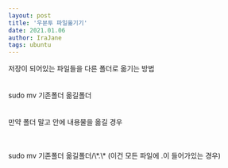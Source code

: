 ```yaml
---
layout: post
title: '우분투 파일옮기기'
date: 2021.01.06
author: IraJane
tags: ubuntu
---
```


저장이 되어있는 파일들을 다른 폴더로 옮기는 방법 <br>
<br><br>
sudo mv 기존폴더 옮길폴더<br>
<br><br>
만약 폴더 말고 안에 내용물을 옮길 경우<br>
<br><br>
<div>sudo mv 기존폴더 옮길폴더/\*.\*  (이건 모든 파일에 .이 들어가있는 경우)</div><br>
<br><br>
